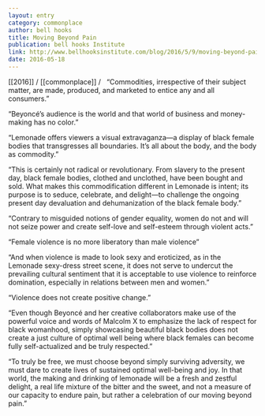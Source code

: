 ```yaml
---
layout: entry
category: commonplace
author: bell hooks
title: Moving Beyond Pain
publication: bell hooks Institute
link: http://www.bellhooksinstitute.com/blog/2016/5/9/moving-beyond-pain
date: 2016-05-18
---
```


[[2016]] / [[commonplace]] / 
 
“Commodities, irrespective of their subject matter, are made, produced, and marketed to entice any and all consumers.”

“Beyoncé’s audience is the world and that world of business and money-making has no color.”

“Lemonade offers viewers a visual extravaganza—a display of black female bodies that transgresses all boundaries. It’s all about the body, and the body as commodity.”

“This is certainly not radical or revolutionary. From slavery to the present day, black female bodies, clothed and unclothed, have been bought and sold. What makes this commodification different in Lemonade is intent; its purpose is to seduce, celebrate, and delight—to challenge the ongoing present day devaluation and dehumanization of the black female body.”

“Contrary to misguided notions of gender equality, women do not and will not seize power and create self-love and self-esteem through violent acts.”

“Female violence is no more liberatory than male violence”

“And when violence is made to look sexy and eroticized, as in the Lemonade sexy-dress street scene, it does not serve to undercut the prevailing cultural sentiment that it is acceptable to use violence to reinforce domination, especially in relations between men and women.”

“Violence does not create positive change.”

“Even though Beyoncé and her creative collaborators make use of the powerful voice and words of Malcolm X to emphasize the lack of respect for black womanhood, simply showcasing beautiful black bodies does not create a just culture of optimal well being where black females can become fully self-actualized and be truly respected.”

“To truly be free, we must choose beyond simply surviving adversity, we must dare to create lives of sustained optimal well-being and joy. In that world, the making and drinking of lemonade will be a fresh and zestful delight, a real life mixture of the bitter and the sweet, and not a measure of our capacity to endure pain, but rather a celebration of our moving beyond pain.”

